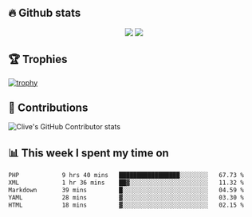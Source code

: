 ## &#128293; Github stats

<!-- GitHub Readme Streak Stats - https://github.com/DenverCoder1/github-readme-streak-stats -->
<p align="center">

<picture>
  <source 
    srcset="https://github-readme-stats.vercel.app/api?username=clivewalkden&count_private=true&show_icons=true&theme=darcula"
    media="(prefers-color-scheme: dark)"
  />
  <source
    srcset="https://github-readme-stats.vercel.app/api?username=clivewalkden&count_private=true&show_icons=true&theme=calm"
    media="(prefers-color-scheme: light), (prefers-color-scheme: no-preference)"
  />
  <img src="https://github-readme-stats.vercel.app/api?username=clivewalkden&count_private=true&show_icons=true&theme=darcula" />
</picture>

<a href="https://git.io/streak-stats" target="_blank">
  <img src="http://github-readme-streak-stats.herokuapp.com?user=clivewalkden&theme=darcula&date_format=j%20M%5B%20Y%5D" />
</a>

</p>

## &#127942; Trophies
[![trophy](https://github-profile-trophy.vercel.app/?username=clivewalkden&theme=onedark)](https://github.com/clivewalkden/github-profile-trophy)

## &#129309; Contributions
![Clive's GitHub Contributor stats](https://github-contributor-stats.vercel.app/api?username=clivewalkden)

## &#128202; This week I spent my time on
<!--START_SECTION:waka-->

```txt
PHP            9 hrs 40 mins   █████████████████░░░░░░░░   67.73 %
XML            1 hr 36 mins    ██▓░░░░░░░░░░░░░░░░░░░░░░   11.32 %
Markdown       39 mins         █░░░░░░░░░░░░░░░░░░░░░░░░   04.59 %
YAML           28 mins         ▓░░░░░░░░░░░░░░░░░░░░░░░░   03.30 %
HTML           18 mins         ▓░░░░░░░░░░░░░░░░░░░░░░░░   02.15 %
```

<!--END_SECTION:waka-->
